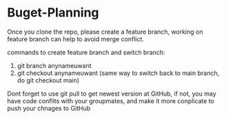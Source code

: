 # Buget-Planning
Once you clone the repo, please create a feature branch, working on feature branch can help to avoid merge conflict.

commands to create feature branch and switch branch:
   1. git branch anynameuwant
   2. git checkout anynameuwant (same way to switch back to main branch, do git checkout main)

Dont forget to use git pull to get newest version at GitHub, if not, you may have code conflits with your groupmates, and make it more conplicate to push your chnages to GitHub
